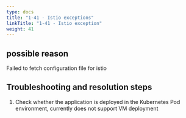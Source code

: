 ```yaml
---
type: docs
title: "1-41 - Istio exceptions"
linkTitle: "1-41 - Istio exception"
weight: 41
---
```


## possible reason

Failed to fetch configuration file for istio

## Troubleshooting and resolution steps

1. Check whether the application is deployed in the Kubernetes Pod environment, currently does not support VM deployment

<p style="margin-top: 3rem;"> </p>